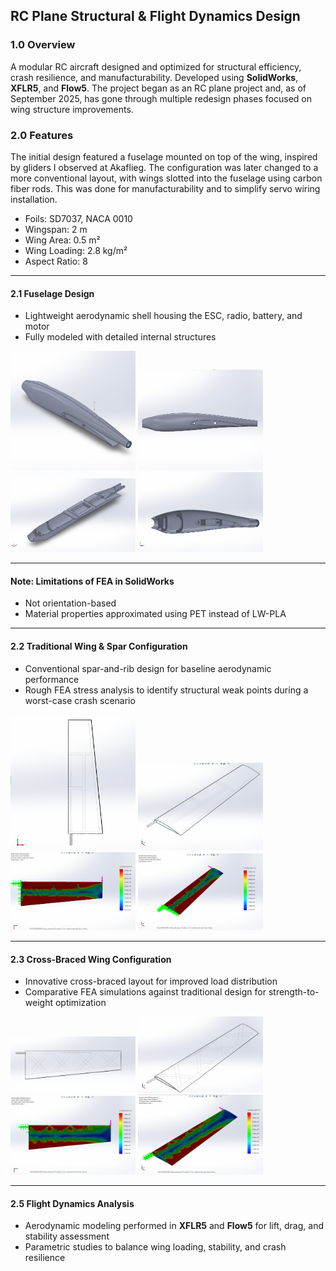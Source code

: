 ## RC Plane Structural & Flight Dynamics Design  

### 1.0 Overview  
A modular RC aircraft designed and optimized for structural efficiency, crash resilience, and manufacturability. Developed using **SolidWorks**, **XFLR5**, and **Flow5**. The project began as an RC plane project and, as of September 2025, has gone through multiple redesign phases focused on wing structure improvements.

### 2.0 Features  
The initial design featured a fuselage mounted on top of the wing, inspired by gliders I observed at Akaflieg. The configuration was later changed to a more conventional layout, with wings slotted into the fuselage using carbon fiber rods. This was done for manufacturability and to simplify servo wiring installation.

- Foils: SD7037, NACA 0010  
- Wingspan: 2 m  
- Wing Area: 0.5 m²  
- Wing Loading: 2.8 kg/m²  
- Aspect Ratio: 8  

---

#### 2.1 Fuselage Design  
- Lightweight aerodynamic shell housing the ESC, radio, battery, and motor  
- Fully modeled with detailed internal structures  

<p float="left">
  <img src="images/fus1.png" width="200" />
  <img src="images/fus2.png" width="200" />
  <img src="images/fus_cs1.png" width="200" />
  <img src="images/fus_cs2.png" width="200" />
</p>

---

#### Note: Limitations of FEA in SolidWorks
- Not orientation-based  
- Material properties approximated using PET instead of LW-PLA  

---

#### 2.2 Traditional Wing & Spar Configuration  
- Conventional spar-and-rib design for baseline aerodynamic performance  
- Rough FEA stress analysis to identify structural weak points during a worst-case crash scenario  

<p float="left">
  <img src="images/wing_t_1.png" width="200" />
  <img src="images/wing_t_2.png" width="200" />
  <img src="images/wing_t_fea1.png" width="200" />
  <img src="images/wing_t_fea2.png" width="200" />
</p>

---

#### 2.3 Cross-Braced Wing Configuration  
- Innovative cross-braced layout for improved load distribution  
- Comparative FEA simulations against traditional design for strength-to-weight optimization  

<p float="left">
  <img src="images/wing_x_1.png" width="200" />
  <img src="images/wing_x_2.png" width="200" />
  <img src="images/wing_x_fea1.png" width="200" />
  <img src="images/wing_x_fea2.png" width="200" />
</p>

---

#### 2.5 Flight Dynamics Analysis  
- Aerodynamic modeling performed in **XFLR5** and **Flow5** for lift, drag, and stability assessment  
- Parametric studies to balance wing loading, stability, and crash resilience  
